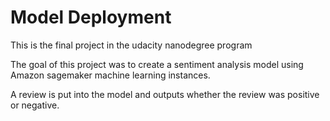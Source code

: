 
# Model Deployment

This is the final project in the udacity nanodegree program 

The goal of this project was to create a sentiment analysis model using Amazon sagemaker machine learning instances. 

A review is put into the model and outputs whether the review was positive or negative. 
